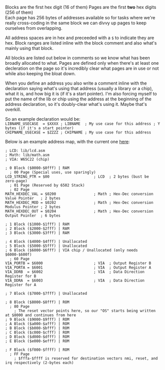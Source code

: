 Blocks are the first hex digit (16 of them)
Pages are the first **two** hex digits (256 of them)  
Each page has 256 bytes of addresses available so for tasks where we're really cross-coding in the same block we can divvy up pages to keep ourselves from overlapping. 

All address spaces are in hex and preceeded with a `$` to indicate they are hex. Block ranges are listed inline with the block comment and also what's mainly using that block.

All blocks are listed out below in comments so we know what has been broadly allocated to what. Pages are defined only when there's at least one decleration on the page so it's incredibly clear what pages are in use or not while also keeping the bloat down. 

When you define an address you also write a comment inline with the declaration saying what's using that address (usually a library or a chip), what it is, and how big it is (if it's a start pointer). I'm also forcing myself to put the name of the lib or chip using the address at the beginning of the address declaration, so it's doubly-clear what's using it. Maybe that's overkill. 

So an example declaration would be:  
`LIBNAME_USECASE  = $XXXX ; LIBNAME  ; My use case for this address ; Y bytes (if it's a start pointer)`  
`CHIPNAME_USECASE = $ZZZZ ; CHIPNAME ; My use case for this address`

Below is an example address map, with the current one [here](https://github.com/ShoeBox-Electronics/Sole-OS/blob/main/address_map.asm): 
```
; LCD: lib/lcd.asm
; Math: lib/math.asm
; VIA: W65C22 (chip)

; 0 Block ($0000-$0fff) | RAM
  ; 00 Page (Special uses, use sparingly)
LCD_STRING_PTR = $00                    ; LCD  ; 2 bytes (bust be zero-page)
  ; 01 Page (Reserved by 6502 Stack)
  ; 02 Page
MATH_HEXDEC_VAL = $0200                 ; Math ; Hex-Dec conversion Value Pointer   ; 2 bytes
MATH_HEXDEC_MOD = $0202                 ; Math ; Hex-Dec conversion Modulus Pointer ; 2 bytes
MATH_HEXDEC_OUT = $0204                 ; Math ; Hex-Dec conversion Output Pointer  ; 6 bytes

; 1 Block ($1000-$1fff) | RAM
; 2 Block ($2000-$2fff) | RAM
; 3 Block ($3000-$3fff) | RAM

; 4 Block ($4000-$4fff) | Unallocated
; 5 Block ($5000-$5fff) | Unallocated
; 6 Block ($6000-$6fff) | VIA chip / Unallocated (only needs $6000-$600f)
  ; 60 Page
VIA_PORTB = $6000                       ; VIA  ; Output Register B
VIA_PORTA = $6001                       ; VIA  ; Output Register A
VIA_DDRB  = $6002                       ; VIA  ; Data Direction Register for B
VIA_DDRA  = $6003                       ; VIA  ; Data Direction Register for A

; 7 Block ($7000-$7fff) | Unallocated

; 8 Block ($8000-$8fff) | ROM
  ; 80 Page
    ; The reset vector points here, so our "OS" starts being written at $8000 and continues from here
; 9 Block ($9000-$9fff) | ROM
; A Block ($a000-$afff) | ROM
; B Block ($b000-$bfff) | ROM
; C Block ($c000-$cfff) | ROM
; D Block ($d000-$dfff) | ROM
; E Block ($e000-$efff) | ROM

; F Block ($f000-$ffff) | ROM
  ; FF Page
    ; $fffa-$ffff is reserved for destination vectors nmi, reset, and irq respectively (2-bytes each)
```
